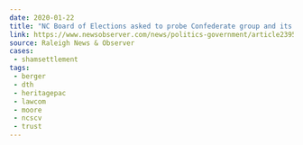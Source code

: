 ```yaml
---
date: 2020-01-22
title: "NC Board of Elections asked to probe Confederate group and its political activities"
link: https://www.newsobserver.com/news/politics-government/article239520518.html
source: Raleigh News & Observer
cases:
 - shamsettlement
tags:
 - berger
 - dth
 - heritagepac
 - lawcom
 - moore
 - ncscv
 - trust
---
```

